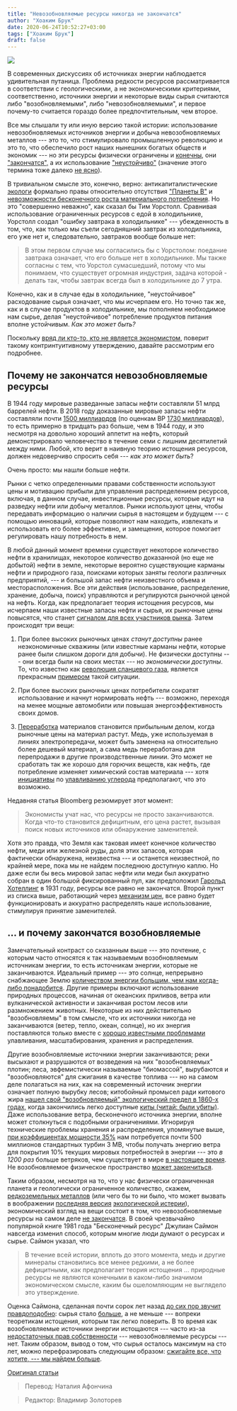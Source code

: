 ```yaml
---
title: "Невозобновляемые ресурсы никогда не закончатся"
author: "Хоаким Брук"
date: 2020-06-24T10:52:27+03:00
tags: ["Хоаким Брук"]
draft: false
---
```

![](https://cdn.mises.org/styles/slideshow/s3/rig.JPG?itok=1PvQ0juF)

В современных дискуссиях об источниках энергии наблюдается удивительная путаница. Проблема редкости ресурсов рассматривается в соответствии с геологическими, а не экономическими критериями, соответственно, источники энергии и некоторые виды сырья считаются либо "возобновляемыми", либо "невозобновляемыми", и первое почему-то считается гораздо более предпочтительным, чем второе.
 <!--more-->
Все мы слышали ту или иную версию такой истории: использование невозобновляемых источников энергии и добыча невозобновляемых металлов --- это то, что стимулировало промышленную революцию и это то, что обеспечило рост наших нынешних богатых обществ и экономик --- но эти ресурсы физически ограничены и [конечны](https://developmenteducation.ie/feature/the-energy-debate-renewable-energy-cannot-replace-fossil-fuels/), они ["закончатся",](https://www.siemensstemday.com/sites/siemensstemday.com/files/Five%20Minute%20Refreshers/Renewable_Energy_5-minute.pdf) а их использование ["неустойчиво"](https://notesonliberty.com/2019/03/18/the-nonsensical-meaning-of-sustainability/) (значение этого термина тоже далеко [не ясно](https://joakimbook.blogspot.com/2017/12/whenever-people-say-unsustainable.html)).

В тривиальном смысле это, конечно, верно: антикапиталистические [экологи](https://capx.co/the-totalitarianism-of-the-environmentalists/) формально правы относительно отсутствия ["Планеты B"](https://www.ecowatch.com/there-is-no-planet-b-1881704065.html) и [невозможности бесконечного роста материального потребления](https://www.brainyquote.com/quotes/e_f_schumacher_389554). Но это "совершенно неважно", как сказал бы Тим ​​Уорстолл. Сравнивая использование ограниченных ресурсов с едой в холодильнике, Уорстолл создал "ошибку завтрака в холодильнике" --- убежденность в том, что, как только мы съели сегодняшний завтрак из холодильника, его уже нет и, следовательно, завтраков вообще больше нет:

> В этом первом случае мы согласились бы с Уорстолом: поедание завтрака означает, что его больше нет в холодильнике. Мы также согласны с тем, что Уорстол сумасшедший, потому что мы понимаем, что существует
огромная индустрия, задача которой	- делать так, чтобы завтрак всегда был в холодильнике до 7 утра.

Конечно, как и в случае еды в холодильнике, "неустойчивое" расходование сырья означает, что мы исчерпаем его. Но точно так же, как и в случае продуктов в холодильнике, мы пополняем необходимое нам сырье, делая "неустойчивое" потребление продуктов питания вполне устойчивым. *Как это может быть?*

Поскольку [вряд ли кто-то, кто не является экономистом](https://www.penguinrandomhouse.com/books/220698/the-wizard-and-the-prophet-by-charles-c-mann/9780345802842/), поверит такому контринтуитивному утверждению, давайте рассмотрим его подробнее.

## Почему не закончатся невозобновляемые ресурсы

В 1944 году мировые разведанные запасы нефти составляли 51 млрд баррелей нефти. В 2018 году доказанные мировые запасы нефти составляли почти [1500 миллиардов](https://www.opec.org/opec_web/en/data_graphs/330.htm) (по оценкам BP [1730 миллиардов](https://www.bp.com/en/global/corporate/energy-economics/statistical-review-of-world-energy/oil.html#oil-reserves)), то есть примерно в тридцать раз больше, чем в 1944 году, и это несмотря на довольно хороший аппетит на нефть, который демонстрировало человечество в течение семи с лишним десятилетий между ними. Любой, кто верит в наивную теорию истощения ресурсов, должен недоверчиво спросить себя --- *как это может быть*?

Очень просто: мы нашли больше нефти.

Рынки с четко определенными правами собственности используют цены и мотивацию прибыли для управления распределением ресурсов, включая, в данном случае, инвестиционные ресурсы, которые идут на разведку нефти или добычу металлов. Рынки используют цены, чтобы передавать информацию о наличии сырья в настоящем и будущем --- с помощью инноваций, которые позволяют нам находить, извлекать и использовать его более эффективно, и замещения, которое помогает регулировать нашу потребность в нем.

В любой данный момент времени существует некоторое количество нефти в хранилищах, некоторое количество доказанной (но еще не добытой) нефти в земле, некоторые вероятно существующие карманы нефти и природного газа, поисками которых заняты геологи различных предприятий, --- и большой запас нефти неизвестного объема и месторасположения. Все эти действия (использование, распределение, хранение, добыча, поиск) управляются и регулируются рыночной ценой на нефть. Когда, как предполагает теория истощения ресурсов, мы исчерпаем наши известные запасы нефти и сырья, их рыночные цены повысятся, что станет [сигналом для всех участников рынка](https://mises.org/library/use-knowledge-society). Затем происходят три вещи:

1) При более высоких рыночных ценах *станут доступны* ранее неэкономичные скважины (или известные карманы нефти, которые ранее были слишком дороги для добычи). Не физически доступны --- они
всегда были на своих местах --- но *экономически доступны*. То, что известно как [революция сланцевого газа](https://www.ft.com/content/2ded7416-e930-11e4-a71a-00144feab7de), является прекрасным [примером](https://www.economist.com/business/2018/10/20/the-shale-boom-has-made-america-the-worlds-top-oil-producer) такой ситуации.

2) При более высоких рыночных ценах потребители сократят использование и начнут нормировать нефть --- возможно, переходя на менее мощные автомобили или повышая энергоэффективность своих домов.

3) [Переработка](https://www.econlib.org/library/Enc/NaturalResources.html) материалов становится прибыльным делом, когда рыночные цены на материал растут. Медь, уже используемая в линиях электропередачи, может быть заменена на относительно более дешевый материал, а сама медь переработана для перепродажи в другие производственные линии. Это может не сработать так же хорошо для горючих веществ, как нефть, где потребление изменяет химический состав материала --- хотя [инициативы](https://mises.org/wire/1%29%09https:/www.telegraph.co.uk/news/2019/06/16/forget-utopian-schemes-net-zero-solution-can-actually-work) по [улавливанию углерода](https://www.weforum.org/agenda/2019/05/scientists-in-iceland-are-turning-carbon-dioxide-into-rock/) предполагают, что это возможно.

Недавняя статья Bloomberg резюмирует этот момент:

> Экономисты учат нас, что ресурсы не просто заканчиваются. Когда что-то становится дефицитным, его цена растет, вызывая поиск новых источников или обнаружение заменителей.

Хотя это правда, что Земля как таковая имеет конечное количество нефти, меди или железной руды, доля этих запасов, которая фактически обнаружена, неизвестна --- и останется неизвестной, по крайней мере, пока мы не найдем последнюю доступную каплю. Но даже если бы весь мировой запас нефти или меди был аккуратно собран в один большой фиксированный пул, как предположил [Гарольд Хотеллинг](https://www.jstor.org/stable/1822328?seq=1) в 1931 году, ресурсы все равно не закончатся. Второй пункт из списка выше, работающий через [механизм цен](https://www.econlib.org/library/Columns/y2008/Murphyoil.html), все равно будет функционировать и аккуратно распределять наше использование, стимулируя принятие заменителей.

## … и почему закончатся возобновляемые

Замечательный контраст со сказанным выше --- это почтение, с которым часто относятся к так называемым возобновляемым источникам энергии, то есть источникам энергии, которые не заканчиваются. Идеальный пример --- это солнце, непрерывно снабжающее Землю [количеством энергии большим, чем нам когда-либо понадобится](https://en.wikipedia.org/wiki/Solar_energy). Другие примеры включают использование природных процессов, начиная от океанских приливов, ветра или вулканической активности и заканчивая ростом лесов или размножением животных. Некоторые из них действительно "возобновляемы" в том смысле, что их источники никогда не заканчиваются (ветер, тепло, океан, солнце), но их энергия поставляются только вместе с [хорошо известными проблемами](https://developmenteducation.ie/feature/the-energy-debate-renewable-energy-cannot-replace-fossil-fuels/) улавливания, масштабирования, хранения и распределения.

Другие возобновляемые источники энергии заканчиваются; реки высыхают и разрушаются от возведения на них  "возобновляемых" плотин; леса, эвфемистически называемые "биомассой", вырубаются и "возобновляются" для сжигания в качестве топлива --- но на самом деле полагаться на них, как на современный источник энергии означает полную вырубку лесов; китобойный промысел ради китового жира [нашел свой "возобновляемый" экологический предел в 1860-х годах,](https://www.nytimes.com/2008/08/03/nyregion/03towns.html?mtrref=undefined) когда закончились легко доступные [киты (читай: были убиты)](https://www.pbs.org/newshour/economy/this-post-is-hopelessly-long-w). Даже использование ветра, бесконечного источника энергии, вполне может столкнуться с подобными ограничениями. Игнорируя технические проблемы хранения и распределения, упомянутые выше, [при коэффициентах мощности 35%](http://css.umich.edu/factsheets/wind-energy-factsheet) нам потребуется почти 500 миллионов стандартных турбин 3 МВ, чтобы получать энергию ветра для покрытия 10% текущих мировых потребностей в энергии --- это *в 1200 раз* больше ветряков, чем существует в мире [в настоящее время](https://www.cnbc.com/2017/09/08/there-are-over-341000-wind-turbines-on-the-planet-why-they-matter.html). Не возобновляемое физическое пространство [может закончиться](https://sciencing.com/much-land-needed-wind-turbines-12304634.html).

Таким образом, несмотря на то, что у нас физически ограниченная планета и геологически ограниченное количество, скажем, [редкоземельных металлов](https://www.theverge.com/2019/5/23/18637071/rare-earth-china-production-america-demand-trade-war-tariffs) (или чего бы то ни было, что может вызвать в воображении [последняя версия](https://capx.co/hollywoods-apocalypse-obsession-ignores-the-reality-of-human-progress/) [экологической истерии](https://fee.org/articles/the-costs-of-hysteria/)), экономический взгляд на вещи состоит в том, что невозобновляемые ресурсы на самом деле [не закончатся](https://www.econlib.org/library/Enc/NaturalResources.html). В своей чрезвычайно популярной книге 1981 года "Бесконечный ресурс" Джулиан Саймон навсегда изменил способ, которым многие люди думают о ресурсах и сырье. Саймон указал, что

> В течение всей истории, вплоть до этого момента, медь и другие минералы становились все менее редкими, а не более дефицитными, как предполагает теория истощения ... природные ресурсы не являются конечными в каком-либо значимом экономическом смысле, каким бы ошеломляющим не выглядело это утверждение.

Оценка Саймона, сделанная почти сорок лет назад [до сих пор звучит правдоподобно](https://www.cato.org/sites/cato.org/files/pubs/pdf/pa-857-update.pdf): сырья стало [больше](https://capx.co/the-earth-has-its-problems-but-a-lack-of-resources-is-not-one-of-them/), а не меньше --- вопреки теоретикам истощения, которым так легко поверить. В то время как возобновляемые источники энергии истощаются --- часто из-за [недостаточных прав собственности](https://mises.org/library/american-experiment-anarcho-capitalism-not-so-wild-wild-west) --- невозобновляемые ресурсы --- нет. Таким образом, вывод о том, что сырья осталось максимум на сто лет, можно перефразировать следующим образом: [сжигайте все, что хотите, --- мы найдем больше](https://www.econlib.org/library/Columns/y2008/Murphyoil.html).

[Оригинал статьи](https://mises.org/wire/non-renewable-resources-never-really-run-out)

> Перевод: Наталия Афончина

> Редактор: Владимир Золоторев
